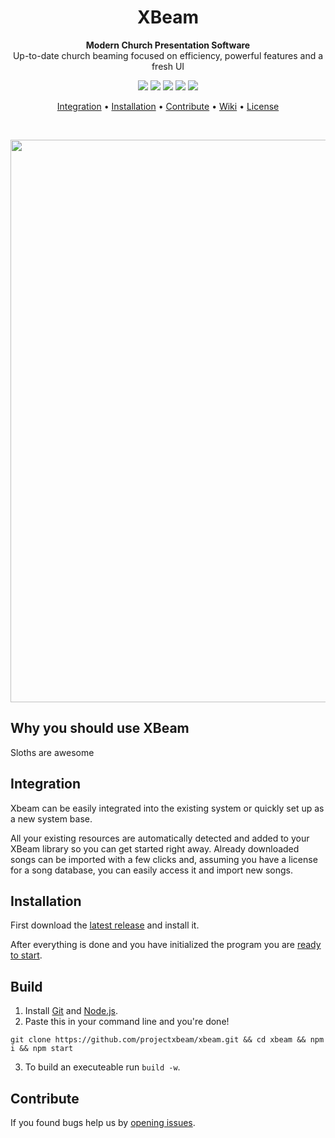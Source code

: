 
<h1 align="center">XBeam</h1>

<p align="center">
  <strong align="center">Modern Church Presentation Software</strong>
  <br />
  Up-to-date church beaming focused on efficiency, powerful features and a fresh UI
</p>

<p align="center">
  <a ><img src="https://img.shields.io/github/repo-size/projectxbeam/xbeam.svg?style=flat-square&color=success"></a>
    <a><img src="https://img.shields.io/github/tag/projectxbeam/xbeam.svg?style=flat-square&color=informational"></a>
    <a><img src="https://img.shields.io/github/downloads/projectxbeam/xbeam/total.svg?style=flat-square&color=brightgreen"></a>
    <a><img src="https://img.shields.io/github/issues-closed-raw/projectxbeam/xbeam.svg?style=flat-square&color=critical"></a>
    <a><img src="https://img.shields.io/github/last-commit/projectxbeam/xbeam.svg?style=flat-square&color=important"></a>
</p>

<p align="center">
  <a href="#integration">Integration</a> •
  <a href="#installation">Installation</a> •
  <a href="#contribute">Contribute</a> •
  <a href="https://github.com/projectxbeam/xbeam/wiki">Wiki</a> •
  <a href="https://github.com/projectxbeam/xbeam/blob/master/LICENSE">License</a>
</p>
<br>
<p align="center"><img src="https://i.imgur.com/NspZTwb.png" width="900"></p>

## Why you should use XBeam
Sloths are awesome

## Integration
Xbeam can be easily integrated into the existing system or quickly set up as a new system base.

All your existing resources are automatically detected and added to your XBeam library so you can get started right away.
Already downloaded songs can be imported with a few clicks and, assuming you have a license for a song database, you can easily access it and import new songs.

## Installation
First download the [latest release](https://github.com/projectxbeam/xbeam/releases) and install it.

After everything is done and you have initialized the program you are [ready to start](#getting-started).

## Build
1. Install [Git](https://git-scm.com/downloads) and [Node.js](https://nodejs.org/en/download/).
2. Paste this in your command line and you're done!
```
git clone https://github.com/projectxbeam/xbeam.git && cd xbeam && npm i && npm start
```
3. To build an executeable run `build -w`.

## Contribute
If you found bugs help us by [opening issues](https://github.com/projectxbeam/xbeam/issues).
